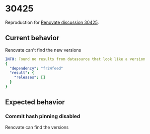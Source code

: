 # 30425

Reproduction for [Renovate discussion 30425](https://github.com/renovatebot/renovate/discussions/30425).

## Current behavior

Renovate can't find the new versions

```yaml
INFO: Found no results from datasource that look like a version
{
  "dependency": "fr24feed"
  "result": {
    "releases": []
  }
}
```

## Expected behavior

### Commit hash pinning disabled

Renovate can find the versions
